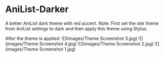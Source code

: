 # AniList-Darker
A better AniList dark theme with red accent.
Note: First set the site theme from AniList settings to dark and then apply this theme using Stylus.

After the theme is applied:
![](images/Theme Screenshot 3.jpg)
![](images/Theme Screenshot 4.jpg)
![](images/Theme Screenshot 2.jpg)
![](images/Theme Screenshot 1.jpg)
